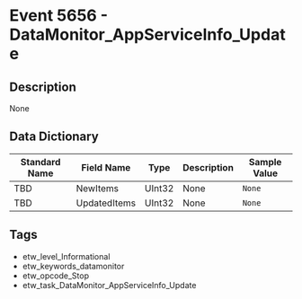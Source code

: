 # Event 5656 - DataMonitor_AppServiceInfo_Update

## Description
None

## Data Dictionary
|Standard Name|Field Name|Type|Description|Sample Value|
|---|---|---|---|---|
|TBD|NewItems|UInt32|None|`None`|
|TBD|UpdatedItems|UInt32|None|`None`|

## Tags
* etw_level_Informational
* etw_keywords_datamonitor
* etw_opcode_Stop
* etw_task_DataMonitor_AppServiceInfo_Update